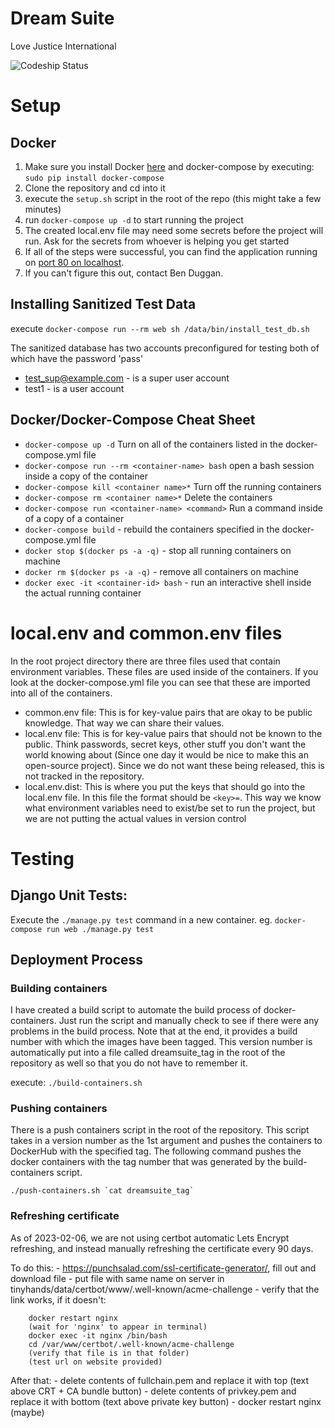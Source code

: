 # Dream Suite

Love Justice International

![Codeship Status](https://app.codeship.com/projects/79c5fb20-1e83-0132-0c4f-7a12a542bc63/status?branch=master)

# Setup

## Docker

1. Make sure you install Docker [here](https://www.docker.com/) and docker-compose by executing: `sudo pip install docker-compose`
2. Clone the repository and cd into it
3. execute the `setup.sh` script in the root of the repo (this might take a few minutes)
4. run `docker-compose up -d` to start running the project
5. The created local.env file may need some secrets before the project will run. Ask for the secrets from whoever is helping you get started
6. If all of the steps were successful, you can find the application running on [port 80 on localhost](http://localhost).
7. If you can't figure this out, contact Ben Duggan.

## Installing Sanitized Test Data

execute `docker-compose run --rm web sh /data/bin/install_test_db.sh`

The sanitized database has two accounts preconfigured for testing both of which have the password 'pass'

- test_sup@example.com - is a super user account
- test1 - is a user account

## Docker/Docker-Compose Cheat Sheet

- `docker-compose up -d` Turn on all of the containers listed in the docker-compose.yml file
- `docker-compose run --rm <container-name> bash` open a bash session inside a copy of the container
- `docker-compose kill <container name>*` Turn off the running containers
- `docker-compose rm <container name>*` Delete the containers
- `docker-compose run <container-name> <command>` Run a command inside of a copy of a container
- `docker-compose build` - rebuild the containers specified in the docker-compose.yml file
- `docker stop $(docker ps -a -q)` - stop all running containers on machine
- `docker rm $(docker ps -a -q)` - remove all containers on machine
- `docker exec -it <container-id> bash` - run an interactive shell inside the actual running container

# local.env and common.env files

In the root project directory there are three files used that contain environment variables. These files are used inside of the containers. If you look at the docker-compose.yml file you can see that these are imported into all of the containers.

- common.env file: This is for key-value pairs that are okay to be public knowledge. That way we can share their values.
- local.env file: This is for key-value pairs that should not be known to the public. Think passwords, secret keys, other stuff you don't want the world knowing about (Since one day it would be nice to make this an open-source project). Since we do not want these being released, this is not tracked in the repository.
- local.env.dist: This is where you put the keys that should go into the local.env file. In this file the format should be `<key>=`. This way we know what environment variables need to exist/be set to run the project, but we are not putting the actual values in version control

# Testing

## Django Unit Tests:

Execute the `./manage.py test` command in a new container. eg. `docker-compose run web ./manage.py test`

## Deployment Process

### Building containers

I have created a build script to automate the build process of docker-containers. Just run the script and manually check to see if there were any problems in the build process. Note that at the end, it provides a build number with which the images have been tagged. This version number is automatically put into a file called dreamsuite_tag in the root of the repository as well so that you do not have to remember it.

execute: `./build-containers.sh`

### Pushing containers

There is a push containers script in the root of the repository. This script takes in a version number as the 1st argument and pushes the containers to DockerHub with the specified tag. The following command pushes the docker containers with the tag number that was generated by the build-containers script.

`` ./push-containers.sh `cat dreamsuite_tag` ``

### Refreshing certificate

As of 2023-02-06, we are not using certbot automatic Lets Encrypt refreshing, 
and instead manually refreshing the certificate every 90 days.

To do this:
    - https://punchsalad.com/ssl-certificate-generator/, fill out and download file
    - put file with same name on server in tinyhands/data/certbot/www/.well-known/acme-challenge
    - verify that the link works, if it doesn't:

        docker restart nginx
        (wait for 'nginx' to appear in terminal)
        docker exec -it nginx /bin/bash
        cd /var/www/certbot/.well-known/acme-challenge
        (verify that file is in that folder)
        (test url on website provided)

After that:
    - delete contents of fullchain.pem and replace it with top (text above CRT + CA bundle button)
    - delete contents of privkey.pem and replace it with bottom (text above private key button)
    - docker restart nginx (maybe)